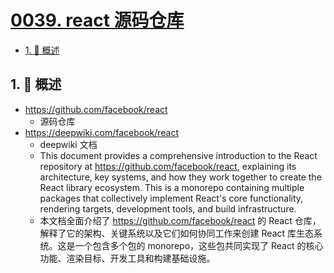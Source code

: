 # [0039. react 源码仓库](https://github.com/tnotesjs/TNotes.react/tree/main/notes/0039.%20react%20%E6%BA%90%E7%A0%81%E4%BB%93%E5%BA%93)

<!-- region:toc -->

- [1. 📝 概述](#1--概述)

<!-- endregion:toc -->

## 1. 📝 概述

- https://github.com/facebook/react
  - 源码仓库
- https://deepwiki.com/facebook/react
  - deepwiki 文档
  - This document provides a comprehensive introduction to the React repository at https://github.com/facebook/react, explaining its architecture, key systems, and how they work together to create the React library ecosystem. This is a monorepo containing multiple packages that collectively implement React's core functionality, rendering targets, development tools, and build infrastructure.
  - 本文档全面介绍了 https://github.com/facebook/react 的 React 仓库，解释了它的架构、关键系统以及它们如何协同工作来创建 React 库生态系统。这是一个包含多个包的 monorepo，这些包共同实现了 React 的核心功能、渲染目标、开发工具和构建基础设施。
